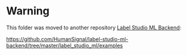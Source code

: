 # Warning

This folder was moved to another repository [Label Studio ML Backend](https://github.com/HumanSignal/label-studio-ml-backend):

https://github.com/HumanSignal/label-studio-ml-backend/tree/master/label_studio_ml/examples